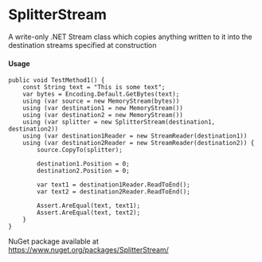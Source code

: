 SplitterStream
==============

A write-only .NET Stream class which copies anything written to it into the destination streams specified at construction

#### Usage

    public void TestMethod1() {
		const String text = "This is some text";
		var bytes = Encoding.Default.GetBytes(text);
		using (var source = new MemoryStream(bytes))
		using (var destination1 = new MemoryStream())
		using (var destination2 = new MemoryStream())
		using (var splitter = new SplitterStream(destination1, destination2))
		using (var destination1Reader = new StreamReader(destination1))
		using (var destination2Reader = new StreamReader(destination2)) {
			source.CopyTo(splitter);

			destination1.Position = 0;
			destination2.Position = 0;

			var text1 = destination1Reader.ReadToEnd();
			var text2 = destination2Reader.ReadToEnd();

			Assert.AreEqual(text, text1);
			Assert.AreEqual(text, text2);
		}
	}

NuGet package available at https://www.nuget.org/packages/SplitterStream/

